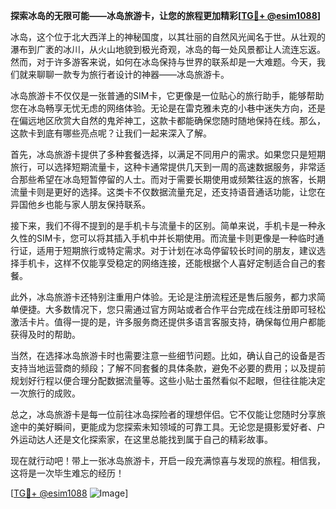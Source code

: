 **探索冰岛的无限可能——冰岛旅游卡，让您的旅程更加精彩[[TG💪+ @esim1088](https://t.me/s/esim1088)]**

冰岛，这个位于北大西洋上的神秘国度，以其壮丽的自然风光闻名于世。从壮观的瀑布到广袤的冰川，从火山地貌到极光奇观，冰岛的每一处风景都让人流连忘返。然而，对于许多游客来说，如何在冰岛保持与世界的联系却是一大难题。今天，我们就来聊聊一款专为旅行者设计的神器——冰岛旅游卡。

冰岛旅游卡不仅仅是一张普通的SIM卡，它更像是一位贴心的旅行助手，能够帮助您在冰岛畅享无忧无虑的网络体验。无论是在雷克雅未克的小巷中迷失方向，还是在偏远地区欣赏大自然的鬼斧神工，这款卡都能确保您随时随地保持在线。那么，这款卡到底有哪些亮点呢？让我们一起来深入了解。

首先，冰岛旅游卡提供了多种套餐选择，以满足不同用户的需求。如果您只是短期旅行，可以选择短期流量卡，这种卡通常提供几天到一周的高速数据服务，非常适合那些希望在冰岛短暂停留的人士。而对于需要长期使用或频繁往返的旅客，长期流量卡则是更好的选择。这类卡不仅数据流量充足，还支持语音通话功能，让您在异国他乡也能与家人朋友保持联系。

接下来，我们不得不提到的是手机卡与流量卡的区别。简单来说，手机卡是一种永久性的SIM卡，您可以将其插入手机中并长期使用。而流量卡则更像是一种临时通行证，适用于短期旅行或特定需求。对于计划在冰岛停留较长时间的朋友，建议选择手机卡，这样不仅能享受稳定的网络连接，还能根据个人喜好定制适合自己的套餐。

此外，冰岛旅游卡还特别注重用户体验。无论是注册流程还是售后服务，都力求简单便捷。大多数情况下，您只需通过官方网站或者合作平台完成在线注册即可轻松激活卡片。值得一提的是，许多服务商还提供多语言客服支持，确保每位用户都能获得及时的帮助。

当然，在选择冰岛旅游卡时也需要注意一些细节问题。比如，确认自己的设备是否支持当地运营商的频段；了解不同套餐的具体条款，避免不必要的费用；以及提前规划好行程以便合理分配数据流量等。这些小贴士虽然看似不起眼，但往往能决定一次旅行的成败。

总之，冰岛旅游卡是每一位前往冰岛探险者的理想伴侣。它不仅能让您随时分享旅途中的美好瞬间，更能成为您探索未知领域的可靠工具。无论您是摄影爱好者、户外运动达人还是文化探索家，在这里总能找到属于自己的精彩故事。

现在就行动吧！带上一张冰岛旅游卡，开启一段充满惊喜与发现的旅程。相信我，这将是一次毕生难忘的经历！

[[TG💪+ @esim1088](https://t.me/s/esim1088) ![Image](https://i.postimg.cc/4NQfJmqS/Snipaste-2025-05-13-00-14-12.png)]